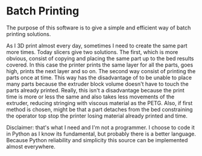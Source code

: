 # Batch Printing

The purpose of this software is to give a simple and efficient way of batch printing solutions. 

As I 3D print almost every day, sometimes I need to create the same part more times. Today slicers give two solutions. The first, which is more obvious, consist of copying and placing the same part up to the bed results covered. In this case the printer prints the same layer for all the parts, goes high, prints the next layer and so on. The second way consist of printing the parts once at time. This way has the disadvantage of to be unable to place many parts because the extruder block volume doesn't have to touch the parts already printed. Really, this isn't a disadvantage because the print time is more or less the same and also takes less movements of the extruder, reducing stringing with viscous material as the PETG. Also, if first method is chosen, might be that a part detaches from the bed constraining the operator top stop the printer losing material already printed and time. 

Disclaimer: that's what I need and I'm not a programmer. I choose to code it in Python as I know its fundamental, but probably there is a better language. Because Python reliability and simplicity this source can be implemented almost everywhere.
